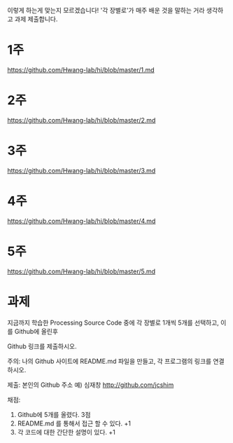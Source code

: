 이렇게 하는게 맞는지 모르겠습니다! '각 장별로'가 매주 배운 것을 말하는 거라 생각하고 과제 제출합니다.

# 1주
https://github.com/Hwang-lab/hi/blob/master/1.md
# 2주
https://github.com/Hwang-lab/hi/blob/master/2.md
# 3주
https://github.com/Hwang-lab/hi/blob/master/3.md
# 4주
https://github.com/Hwang-lab/hi/blob/master/4.md
# 5주
https://github.com/Hwang-lab/hi/blob/master/5.md

# 과제

지금까지 학습한 Processing Source Code 중에
각 장별로 1개씩 5개를 선택하고, 이를 Github에 올린후

Github 링크를 제출하시오.

주의: 나의 Github 사이트에 README.md 파일을 만들고,
각 프로그램의 링크를 연결하시오.

제출: 본인의 Github 주소
예) 심재창 http://github.com/jcshim 

채점:

1. Github에 5개를 올렸다. 3점
2. README.md 를 통해서 접근 할 수 있다. +1
3. 각 코드에 대한 간단한 설명이 있다. +1

